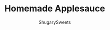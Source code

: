 ---
layout: ../../layouts/MarkdownPostLayout.astro
title: Homemade Applesauce
author: ShugarySweets
pubDate: 2021-12-03
description: "This easy Homemade Applesauce is made with fresh apples and apple juice for BIG apple flavor. Enjoyed warm or cold, it beats the store bought stuff by a mile. And it only takes THREE ingredients!"
image_url: https://www.shugarysweets.com/wp-content/uploads/2021/12/homemade-applesauce-facebook.jpg
tags: ["Basics","American"]
calories: 89
protein: 0
carbohydrates: 23
fats: 0
fiber: 3
ingredients: ["4 apples, peeled, cored and chopped into 1-inch pieces","½ cup unsweetened apple juice","2 Tablespoons granulated sugar","½ teaspoon ground cinnamon (optional)"]
serves: 1
time: "30 minutes"
prepTime: "10 minutes"
instructions: ["Combine apples, apple juice, and sugar in a medium size saucepan. (If using cinnamon, add now)","Cover and simmer over medium-low heat for 15-20 minutes or until the apples are soft and start to break down.","Transfer the mixture to a blender or food processor and blend until it reaches the desired consistency (or use an immersion blender).","Enjoy applesauce warm or refrigerate it and serve cold."]
nutrition: ["89 calories","23 grams carbohydrates","0 milligrams cholesterol","0 grams fat","3 grams fiber","0 grams protein","0 grams saturated fat","2 grams sodium","19 grams sugar","0 grams trans fat","0 grams unsaturated fat"]
---